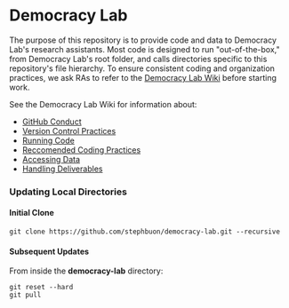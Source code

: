 # Democracy Lab

The purpose of this repository is to provide code and data to Democracy Lab's research assistants. Most code is designed to run "out-of-the-box," from Democracy Lab's root folder, and calls directories specific to this repository's file hierarchy. To ensure consistent coding and organization practices, we ask RAs to refer to the [Democracy Lab Wiki](https://github.com/stephbuon/democracy-lab/wiki) before starting work. 

See the Democracy Lab Wiki for information about: 
- [GitHub Conduct](https://github.com/stephbuon/democracy-lab/wiki/GitHub-Conduct)
- [Version Control Practices](https://github.com/stephbuon/democracy-lab/wiki/Version-Control-Practices)
- [Running Code](https://github.com/stephbuon/democracy-lab/wiki/Running-Code)
- [Reccomended Coding Practices](https://github.com/stephbuon/democracy-lab/wiki/Reccomended-Coding-Practices)
- [Accessing Data](https://github.com/stephbuon/democracy-lab/wiki/Accessing-Data)
- [Handling Deliverables](https://github.com/stephbuon/democracy-lab/wiki/Handling-Deliverables)

### Updating Local Directories

#### Initial Clone 
`git clone https://github.com/stephbuon/democracy-lab.git --recursive`

#### Subsequent Updates
From inside the **democracy-lab** directory:
```
git reset --hard
git pull
```
